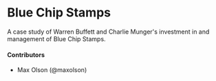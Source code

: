 # Blue Chip Stamps

A case study of Warren Buffett and Charlie Munger's investment in and management of Blue Chip Stamps.


#### Contributors

* Max Olson (@maxolson)


